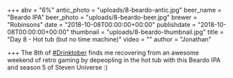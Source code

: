 +++
abv = "6%"
antic_photo = "uploads/8-beardo-antic.jpg"
beer_name = "Beardo IPA"
beer_photo = "uploads/8-beardo-beer.jpg"
brewer = "Robinsons"
date = "2018-10-08T00:00:00+00:00"
publishdate = "2018-10-08T00:00:00+00:00"
thumbnail = "uploads/8-beardo-thumbnail.jpg"
title = "Day 8 - Hot tub (but no time machine)"
video = ""
author = "Jonathan"

+++
The 8th of [#Drinktober](https://www.facebook.com/hashtag/drinktober?source=feed_text&epa=HASHTAG) finds me recovering from an awesome weekend of retro gaming by depeopling in the hot tub with this Beardo IPA and season 5 of Steven Universe :)